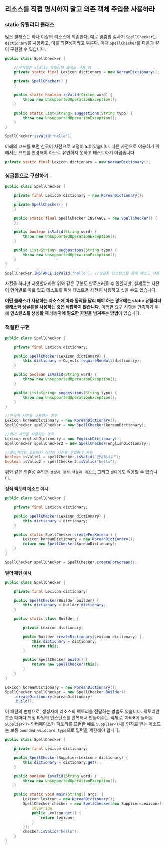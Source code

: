 ## 리소스를 직접 명시하지 말고 의존 객체 주입을 사용하라

### static 유틸리티 클래스

많은 클래스는 하나 이상의 리소스에 의존한다. 예로 맞춤법 검사기 `SpellChecker`는 `dictionary`를 사용하고, 이를 의존성이라고 부른다. 이때 `SpellChecker`를 다음과 같이 구현할 수 있습니다.

```java
public class SpellChecker {

    //부적절한 static 유틸리티 클래스 사용 예
    private static final Lexicon dictionary = new KoreanDictionary();

    private SpellChecker() {
    }

    public static boolean isValid(String word) {
        throw new UnsupportedOperationException();
    }

    public static List<String> suggestions(String typo) {
        throw new UnsupportedOperationException();
    }
}
```

```java
SpellChecker.isValid("hello");
```

아래의 코드를 보면 한국어 사전으로 고정이 되어있습니다. 다른 사전으로 이용하기 위해서는 코드를 변경해야 하므로 유연하지 못하고 테스트하기 어렵습니다.

```java
private static final Lexicon dictionary = new KoreanDictionary();
```

### 싱글톤으로 구현하기

```java
public class SpellChecker {

    private final Lexicon dictionary = new KoreanDictionary();

    private SpellChecker() {
    }

    public static final SpellChecker INSTANCE = new SpellChecker() {
    };

    public boolean isValid(String word) {
        throw new UnsupportedOperationException();
    }

    public List<String> suggestions(String typo) {
        throw new UnsupportedOperationException();
    }
}
```

```java
SpellChecker.INSTANCE.isValid("hello"); //싱글톤 인스턴스를 통해 메소드 사용
```

사전을 하나만 사용할꺼라면 위와 같은 구현도 만족스러울 수 있겠지만, 실제로는 사전이 언어별로 따로 있고 테스트를 위해 테스트용 사전을 사용하고 싶을 수도 있습니다.

**어떤 클래스가 사용하는 리소스에 따라 동작을 달리 해야 하는 경우에는 static 유틸리티 클래스와 싱글톤을 사용하는 것은 적합하지 않습니다.** 이러한 요구 사항을 만족하기 위해 **인스턴스를 생성할 때 생성자에 필요한 자원을 넘겨주는 방법**이 있습니다.

### 적절한 구현

```java
public class SpellChecker {

    private final Lexicon dictionary;

    public SpellChecker(Lexicon dictionary) {
        this.dictionary = Objects.requireNonNull(dictionary);
    }

    public boolean isValid(String word) {
        throw new UnsupportedOperationException();
    }

    public List<String> suggestions(String typo) {
        throw new UnsupportedOperationException();
    }
}
```

```java
//한국어 사전을 사용하는 경우
Lexicon koreanDictionary = new KoreanDictionary();
SpellChecker spellChecker = new SpellChecker(koreanDictionary);

//영어 사전을 사용하는 경우
Lexicon englishDictionary = new EnglishDictionary();
SpellChecker spellChecker2 = new SpellChecker(englishDictionary);

//클라이언트 코드에서 각각의 사전을 주입하여 사용
boolean isValid1 = spellChecker.isValid("안녕하세요");
boolean isValid2 = spellChecker2.isValid("hello");
```

위와 같은 의존성 주입은 `생성자`, `정적 팩토리 메소드`, 그리고 `빌더`에도 적용할 수 있습니다.

**정적 팩토리 메소드 예시**

```java
public class SpellChecker {

    private final Lexicon dictionary;

    public SpellChecker(Lexicon dictionary) {
        this.dictionary = dictionary;
    }

    public static SpellChecker createForKorean() {
        Lexicon koreanDictionary = new KoreanDictionary();
        return new SpellChecker(koreanDictionary);
    }
}
```

```java
SpellChecker spellChecker = SpellChecker.createForKorean();
```

**빌더 패턴 예시**

```java
public class SpellChecker {

    private final Lexicon dictionary;

    public SpellChecker(Builder builder) {
        this.dictionary = builder.dictionary;
    }

    public static class Builder {

        private Lexicon dictionary;

        public Builder createDictionary(Lexicon dictionary) {
            this.dictionary = dictionary;
            return this;
        }

        public SpellChecker build() {
            return new SpellChecker(this);
        }
    }
}
```

```java
Lexicon koreanDictionary = new KoreanDictionary();
SpellChecker spellChecker = new SpellChecker.Builder()
    .createDictionary(koreanDictionary)
    .build();
```

이 패턴의 변형으로, 생성자에 리소스의 팩토리를 전달하는 방법도 있습니다. 팩토리란 호출 때마다 특정 타입의 인스턴스를 반복해서 만들어주는 객체로, 자바8에 들어온 `Supplier<T>` 인터페이스가 팩토리를 표현한 예로 `Supplier<T>`를 인자로 받는 메소드는 보통 `bounded wildcard type`으로 입력을 제한해야 합니다.

```java
public class SpellChecker {

    private final Lexicon dictionary;

    public SpellChecker(Supplier<Lexicon> dictionary) {
        this.dictionary = dictionary.get();
    }

    public boolean isValid(String word) {
        throw new UnsupportedOperationException();
    }

    public static void main(String[] args) {
        Lexicon lexicon = new KoreanDictionary();
        SpellChecker checker = new SpellChecker(new Supplier<Lexicon>() {
            @Override
            public Lexicon get() {
                return lexicon;
            }
        });
        checker.isValid("hello");
    }
}
```

